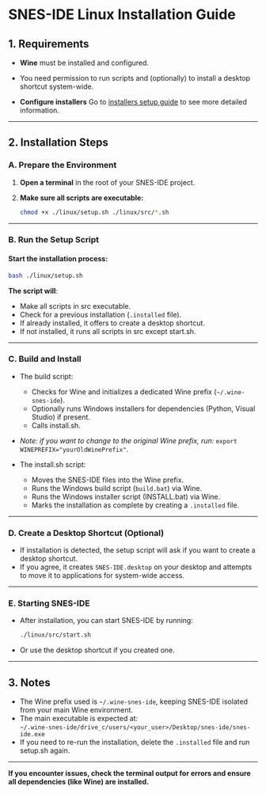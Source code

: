 # SNES-IDE Linux Installation Guide

## **1. Requirements**

- **Wine** must be installed and configured.
- You need permission to run scripts and (optionally) to install a desktop shortcut system-wide.

- **Configure installers**
  Go to [installers setup guide](./installers/README.md) to see more detailed information.

---

## **2. Installation Steps**

### **A. Prepare the Environment**

1. **Open a terminal** in the root of your SNES-IDE project.

2. **Make sure all scripts are executable:**

   ```bash
   chmod +x ./linux/setup.sh ./linux/src/*.sh
   ```

---

### **B. Run the Setup Script**

#### **Start the installation process:**

```bash
bash ./linux/setup.sh
```

**The script will**:

- Make all scripts in src executable.
- Check for a previous installation (`.installed` file).
- If already installed, it offers to create a desktop shortcut.
- If not installed, it runs all scripts in src except start.sh.

---

### **C. Build and Install**

- The build script:
  - Checks for Wine and initializes a dedicated Wine prefix (`~/.wine-snes-ide`).
  - Optionally runs Windows installers for dependencies (Python, Visual Studio) if present.
  - Calls install.sh.

- _Note: if you want to change to the original Wine prefix, run:_ ```export WINEPREFIX="yourOldWinePrefix"```_._

- The install.sh script:
  - Moves the SNES-IDE files into the Wine prefix.
  - Runs the Windows build script (`build.bat`) via Wine.
  - Runs the Windows installer script (INSTALL.bat) via Wine.
  - Marks the installation as complete by creating a `.installed` file.

---

### **D. Create a Desktop Shortcut (Optional)**

- If installation is detected, the setup script will ask if you want to create a desktop shortcut.
- If you agree, it creates `SNES-IDE.desktop` on your desktop and attempts to move it to applications for system-wide access.

---

### **E. Starting SNES-IDE**

- After installation, you can start SNES-IDE by running:

  ```bash
  ./linux/src/start.sh
  ```

- Or use the desktop shortcut if you created one.

---

## **3. Notes**

- The Wine prefix used is `~/.wine-snes-ide`, keeping SNES-IDE isolated from your main Wine environment.
- The main executable is expected at:  
  `~/.wine-snes-ide/drive_c/users/<your_user>/Desktop/snes-ide/snes-ide.exe`
- If you need to re-run the installation, delete the `.installed` file and run setup.sh again.

---

**If you encounter issues, check the terminal output for errors and ensure all dependencies (like Wine) are installed.**
